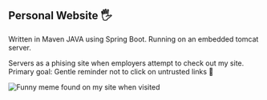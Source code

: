 ## Personal Website :raised_hand_with_fingers_splayed:

Written in Maven JAVA using Spring Boot. Running on an embedded tomcat server. 

Servers as a phising site when employers attempt to check out my site. Primary goal: Gentle reminder not to click on untrusted links :bone:

![Funny meme found on my site when visited](https://www.memecreator.org/static/images/memes/3871073.jpg)
